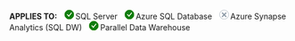 <Token>**APPLIES TO:** ![Yes](media/yes-icon.png)SQL Server ![Yes](media/yes-icon.png)Azure SQL Database ![No](media/no-icon.png)Azure Synapse Analytics (SQL DW) ![Yes](media/yes-icon.png)Parallel Data Warehouse </Token>
